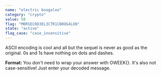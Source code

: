 ```yaml
---
name: "electric boogaloo"
category: "crypto"
value: 50
flag: "M0RSEC0D3EL3CTR1CB0OG4LO0"
state: "active"
flag_case: "case_insensitive"
---
```


ASCII encoding is cool and all but the sequel is never as good as the original. 0s and 1s have nothing on dots and dashes.

**Format:** You don't need to wrap your answer with OWEEK{}. It's also not case-sensitive! Just enter your decoded message.
